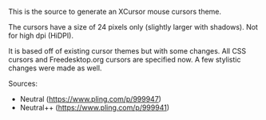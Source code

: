 This is the source to generate an XCursor mouse cursors theme.

The cursors have a size of 24 pixels only (slightly larger with shadows). Not
for high dpi (HiDPI).

It is based off of existing cursor themes but with some changes. All CSS
cursors and Freedesktop.org cursors are specified now. A few stylistic changes
were made as well.

Sources:
- Neutral (https://www.pling.com/p/999947)
- Neutral++ (https://www.pling.com/p/999941)
